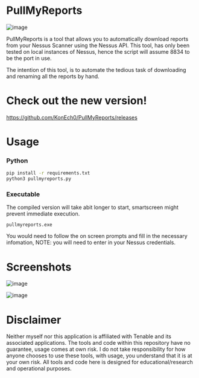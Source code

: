 # PullMyReports
![image](https://github.com/KonEch0/PullMyReports/assets/102297040/0e117066-d581-4413-a46b-173a551a65bf)


PullMyReports is a tool that allows you to automatically download reports from your Nessus Scanner using the Nessus API. This tool, has only been tested on local instances of Nessus, hence the script will assume 8834 to be the port in use.

The intention of this tool, is to automate the tedious task of downloading and renaming all the reports by hand.

# Check out the new version!
https://github.com/KonEch0/PullMyReports/releases

# Usage
### Python
```bash
pip install -r requirements.txt
python3 pullmyreports.py

```
### Executable
The compiled version will take abit longer to start, smartscreen might prevent immediate execution.
```
pullmyreports.exe
```
You would need to follow the on screen prompts and fill in the necessary infomation, NOTE: you will need to enter in your Nessus credentials.

# Screenshots
![image](https://github.com/KonEch0/PullMyReports/assets/102297040/713e5cd3-18e7-4fc3-8175-ae6a5d88fbc8)

![image](https://github.com/KonEch0/PullMyReports/assets/102297040/f7b0b209-8ab2-409a-acde-985d7fde380f)


# Disclaimer
Neither myself nor this application is affiliated with Tenable and its associated applications.
The tools and code within this repository have no guarantee, usage comes at own risk.
I do not take responsibility for how anyone chooses to use these tools, with usage, you understand that it is at your own risk.
All tools and code here is designed for educational/research and operational purposes.
